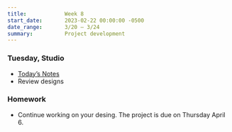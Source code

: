 ```yaml
---
title:            Week 8
start_date:       2023-02-22 00:00:00 -0500
date_range:       3/20 – 3/24
summary:          Project development
---
```


### Tuesday, Studio

- [Today&rsquo;s Notes](https://paper.dropbox.com/doc/Parsons-Core-Interaction-S23-Week-8-Class-1-Notes--B03w6WbEzBsEKyWJWYqLkfBcAQ-IeOGECSNX8SJq4McQ9q7E)
- Review designs

### Homework
- Continue working on your desing. The project is due on Thursday April 6.
